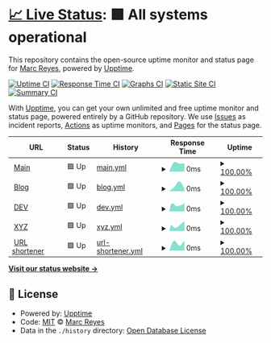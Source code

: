 # [📈 Live Status](https://status.marcreyes.xyz): <!--live status--> **🟩 All systems operational**

This repository contains the open-source uptime monitor and status page for [Marc Reyes](https://marcrey.es/), powered by [Upptime](https://github.com/upptime/upptime).

[![Uptime CI](https://github.com/mabreyes/status/workflows/Uptime%20CI/badge.svg)](https://github.com/mabreyes/status/actions?query=workflow%3A%22Uptime+CI%22)
[![Response Time CI](https://github.com/mabreyes/status/workflows/Response%20Time%20CI/badge.svg)](https://github.com/mabreyes/status/actions?query=workflow%3A%22Response+Time+CI%22)
[![Graphs CI](https://github.com/mabreyes/status/workflows/Graphs%20CI/badge.svg)](https://github.com/mabreyes/status/actions?query=workflow%3A%22Graphs+CI%22)
[![Static Site CI](https://github.com/mabreyes/status/workflows/Static%20Site%20CI/badge.svg)](https://github.com/mabreyes/status/actions?query=workflow%3A%22Static+Site+CI%22)
[![Summary CI](https://github.com/mabreyes/status/workflows/Summary%20CI/badge.svg)](https://github.com/mabreyes/status/actions?query=workflow%3A%22Summary+CI%22)

With [Upptime](https://upptime.js.org), you can get your own unlimited and free uptime monitor and status page, powered entirely by a GitHub repository. We use [Issues](https://github.com/mabreyes/status/issues) as incident reports, [Actions](https://github.com/mabreyes/status/actions) as uptime monitors, and [Pages](https://status.marcreyes.xyz) for the status page.

<!--start: status pages-->
<!-- This summary is generated by Upptime (https://github.com/upptime/upptime) -->
<!-- Do not edit this manually, your changes will be overwritten -->
<!-- prettier-ignore -->
| URL | Status | History | Response Time | Uptime |
| --- | ------ | ------- | ------------- | ------ |
| <img alt="" src="https://favicons.githubusercontent.com/marcreyes.ph" height="13"> [Main](https://marcreyes.ph) | 🟩 Up | [main.yml](https://github.com/mabreyes/status/commits/HEAD/history/main.yml) | <details><summary><img alt="Response time graph" src="./graphs/main/response-time-week.png" height="20"> 0ms</summary><br><a href="https://status.marcreyes.xyz/history/main"><img alt="Response time 0" src="https://img.shields.io/endpoint?url=https%3A%2F%2Fraw.githubusercontent.com%2Fmabreyes%2Fstatus%2FHEAD%2Fapi%2Fmain%2Fresponse-time.json"></a><br><a href="https://status.marcreyes.xyz/history/main"><img alt="24-hour response time 0" src="https://img.shields.io/endpoint?url=https%3A%2F%2Fraw.githubusercontent.com%2Fmabreyes%2Fstatus%2FHEAD%2Fapi%2Fmain%2Fresponse-time-day.json"></a><br><a href="https://status.marcreyes.xyz/history/main"><img alt="7-day response time 0" src="https://img.shields.io/endpoint?url=https%3A%2F%2Fraw.githubusercontent.com%2Fmabreyes%2Fstatus%2FHEAD%2Fapi%2Fmain%2Fresponse-time-week.json"></a><br><a href="https://status.marcreyes.xyz/history/main"><img alt="30-day response time 0" src="https://img.shields.io/endpoint?url=https%3A%2F%2Fraw.githubusercontent.com%2Fmabreyes%2Fstatus%2FHEAD%2Fapi%2Fmain%2Fresponse-time-month.json"></a><br><a href="https://status.marcreyes.xyz/history/main"><img alt="1-year response time 0" src="https://img.shields.io/endpoint?url=https%3A%2F%2Fraw.githubusercontent.com%2Fmabreyes%2Fstatus%2FHEAD%2Fapi%2Fmain%2Fresponse-time-year.json"></a></details> | <details><summary><a href="https://status.marcreyes.xyz/history/main">100.00%</a></summary><a href="https://status.marcreyes.xyz/history/main"><img alt="All-time uptime 100.00%" src="https://img.shields.io/endpoint?url=https%3A%2F%2Fraw.githubusercontent.com%2Fmabreyes%2Fstatus%2FHEAD%2Fapi%2Fmain%2Fuptime.json"></a><br><a href="https://status.marcreyes.xyz/history/main"><img alt="24-hour uptime 100.00%" src="https://img.shields.io/endpoint?url=https%3A%2F%2Fraw.githubusercontent.com%2Fmabreyes%2Fstatus%2FHEAD%2Fapi%2Fmain%2Fuptime-day.json"></a><br><a href="https://status.marcreyes.xyz/history/main"><img alt="7-day uptime 100.00%" src="https://img.shields.io/endpoint?url=https%3A%2F%2Fraw.githubusercontent.com%2Fmabreyes%2Fstatus%2FHEAD%2Fapi%2Fmain%2Fuptime-week.json"></a><br><a href="https://status.marcreyes.xyz/history/main"><img alt="30-day uptime 100.00%" src="https://img.shields.io/endpoint?url=https%3A%2F%2Fraw.githubusercontent.com%2Fmabreyes%2Fstatus%2FHEAD%2Fapi%2Fmain%2Fuptime-month.json"></a><br><a href="https://status.marcreyes.xyz/history/main"><img alt="1-year uptime 100.00%" src="https://img.shields.io/endpoint?url=https%3A%2F%2Fraw.githubusercontent.com%2Fmabreyes%2Fstatus%2FHEAD%2Fapi%2Fmain%2Fuptime-year.json"></a></details>
| <img alt="" src="https://favicons.githubusercontent.com/blog.marcreyes.ph" height="13"> [Blog](https://blog.marcreyes.ph) | 🟩 Up | [blog.yml](https://github.com/mabreyes/status/commits/HEAD/history/blog.yml) | <details><summary><img alt="Response time graph" src="./graphs/blog/response-time-week.png" height="20"> 0ms</summary><br><a href="https://status.marcreyes.xyz/history/blog"><img alt="Response time 0" src="https://img.shields.io/endpoint?url=https%3A%2F%2Fraw.githubusercontent.com%2Fmabreyes%2Fstatus%2FHEAD%2Fapi%2Fblog%2Fresponse-time.json"></a><br><a href="https://status.marcreyes.xyz/history/blog"><img alt="24-hour response time 0" src="https://img.shields.io/endpoint?url=https%3A%2F%2Fraw.githubusercontent.com%2Fmabreyes%2Fstatus%2FHEAD%2Fapi%2Fblog%2Fresponse-time-day.json"></a><br><a href="https://status.marcreyes.xyz/history/blog"><img alt="7-day response time 0" src="https://img.shields.io/endpoint?url=https%3A%2F%2Fraw.githubusercontent.com%2Fmabreyes%2Fstatus%2FHEAD%2Fapi%2Fblog%2Fresponse-time-week.json"></a><br><a href="https://status.marcreyes.xyz/history/blog"><img alt="30-day response time 0" src="https://img.shields.io/endpoint?url=https%3A%2F%2Fraw.githubusercontent.com%2Fmabreyes%2Fstatus%2FHEAD%2Fapi%2Fblog%2Fresponse-time-month.json"></a><br><a href="https://status.marcreyes.xyz/history/blog"><img alt="1-year response time 0" src="https://img.shields.io/endpoint?url=https%3A%2F%2Fraw.githubusercontent.com%2Fmabreyes%2Fstatus%2FHEAD%2Fapi%2Fblog%2Fresponse-time-year.json"></a></details> | <details><summary><a href="https://status.marcreyes.xyz/history/blog">100.00%</a></summary><a href="https://status.marcreyes.xyz/history/blog"><img alt="All-time uptime 100.00%" src="https://img.shields.io/endpoint?url=https%3A%2F%2Fraw.githubusercontent.com%2Fmabreyes%2Fstatus%2FHEAD%2Fapi%2Fblog%2Fuptime.json"></a><br><a href="https://status.marcreyes.xyz/history/blog"><img alt="24-hour uptime 100.00%" src="https://img.shields.io/endpoint?url=https%3A%2F%2Fraw.githubusercontent.com%2Fmabreyes%2Fstatus%2FHEAD%2Fapi%2Fblog%2Fuptime-day.json"></a><br><a href="https://status.marcreyes.xyz/history/blog"><img alt="7-day uptime 100.00%" src="https://img.shields.io/endpoint?url=https%3A%2F%2Fraw.githubusercontent.com%2Fmabreyes%2Fstatus%2FHEAD%2Fapi%2Fblog%2Fuptime-week.json"></a><br><a href="https://status.marcreyes.xyz/history/blog"><img alt="30-day uptime 100.00%" src="https://img.shields.io/endpoint?url=https%3A%2F%2Fraw.githubusercontent.com%2Fmabreyes%2Fstatus%2FHEAD%2Fapi%2Fblog%2Fuptime-month.json"></a><br><a href="https://status.marcreyes.xyz/history/blog"><img alt="1-year uptime 100.00%" src="https://img.shields.io/endpoint?url=https%3A%2F%2Fraw.githubusercontent.com%2Fmabreyes%2Fstatus%2FHEAD%2Fapi%2Fblog%2Fuptime-year.json"></a></details>
| <img alt="" src="https://favicons.githubusercontent.com/dev.marcreyes.ph" height="13"> [DEV](https://dev.marcreyes.ph) | 🟩 Up | [dev.yml](https://github.com/mabreyes/status/commits/HEAD/history/dev.yml) | <details><summary><img alt="Response time graph" src="./graphs/dev/response-time-week.png" height="20"> 0ms</summary><br><a href="https://status.marcreyes.xyz/history/dev"><img alt="Response time 0" src="https://img.shields.io/endpoint?url=https%3A%2F%2Fraw.githubusercontent.com%2Fmabreyes%2Fstatus%2FHEAD%2Fapi%2Fdev%2Fresponse-time.json"></a><br><a href="https://status.marcreyes.xyz/history/dev"><img alt="24-hour response time 0" src="https://img.shields.io/endpoint?url=https%3A%2F%2Fraw.githubusercontent.com%2Fmabreyes%2Fstatus%2FHEAD%2Fapi%2Fdev%2Fresponse-time-day.json"></a><br><a href="https://status.marcreyes.xyz/history/dev"><img alt="7-day response time 0" src="https://img.shields.io/endpoint?url=https%3A%2F%2Fraw.githubusercontent.com%2Fmabreyes%2Fstatus%2FHEAD%2Fapi%2Fdev%2Fresponse-time-week.json"></a><br><a href="https://status.marcreyes.xyz/history/dev"><img alt="30-day response time 0" src="https://img.shields.io/endpoint?url=https%3A%2F%2Fraw.githubusercontent.com%2Fmabreyes%2Fstatus%2FHEAD%2Fapi%2Fdev%2Fresponse-time-month.json"></a><br><a href="https://status.marcreyes.xyz/history/dev"><img alt="1-year response time 0" src="https://img.shields.io/endpoint?url=https%3A%2F%2Fraw.githubusercontent.com%2Fmabreyes%2Fstatus%2FHEAD%2Fapi%2Fdev%2Fresponse-time-year.json"></a></details> | <details><summary><a href="https://status.marcreyes.xyz/history/dev">100.00%</a></summary><a href="https://status.marcreyes.xyz/history/dev"><img alt="All-time uptime 100.00%" src="https://img.shields.io/endpoint?url=https%3A%2F%2Fraw.githubusercontent.com%2Fmabreyes%2Fstatus%2FHEAD%2Fapi%2Fdev%2Fuptime.json"></a><br><a href="https://status.marcreyes.xyz/history/dev"><img alt="24-hour uptime 100.00%" src="https://img.shields.io/endpoint?url=https%3A%2F%2Fraw.githubusercontent.com%2Fmabreyes%2Fstatus%2FHEAD%2Fapi%2Fdev%2Fuptime-day.json"></a><br><a href="https://status.marcreyes.xyz/history/dev"><img alt="7-day uptime 100.00%" src="https://img.shields.io/endpoint?url=https%3A%2F%2Fraw.githubusercontent.com%2Fmabreyes%2Fstatus%2FHEAD%2Fapi%2Fdev%2Fuptime-week.json"></a><br><a href="https://status.marcreyes.xyz/history/dev"><img alt="30-day uptime 100.00%" src="https://img.shields.io/endpoint?url=https%3A%2F%2Fraw.githubusercontent.com%2Fmabreyes%2Fstatus%2FHEAD%2Fapi%2Fdev%2Fuptime-month.json"></a><br><a href="https://status.marcreyes.xyz/history/dev"><img alt="1-year uptime 100.00%" src="https://img.shields.io/endpoint?url=https%3A%2F%2Fraw.githubusercontent.com%2Fmabreyes%2Fstatus%2FHEAD%2Fapi%2Fdev%2Fuptime-year.json"></a></details>
| <img alt="" src="https://favicons.githubusercontent.com/marcreyes.xyz" height="13"> [XYZ](https://marcreyes.xyz) | 🟩 Up | [xyz.yml](https://github.com/mabreyes/status/commits/HEAD/history/xyz.yml) | <details><summary><img alt="Response time graph" src="./graphs/xyz/response-time-week.png" height="20"> 0ms</summary><br><a href="https://status.marcreyes.xyz/history/xyz"><img alt="Response time 0" src="https://img.shields.io/endpoint?url=https%3A%2F%2Fraw.githubusercontent.com%2Fmabreyes%2Fstatus%2FHEAD%2Fapi%2Fxyz%2Fresponse-time.json"></a><br><a href="https://status.marcreyes.xyz/history/xyz"><img alt="24-hour response time 0" src="https://img.shields.io/endpoint?url=https%3A%2F%2Fraw.githubusercontent.com%2Fmabreyes%2Fstatus%2FHEAD%2Fapi%2Fxyz%2Fresponse-time-day.json"></a><br><a href="https://status.marcreyes.xyz/history/xyz"><img alt="7-day response time 0" src="https://img.shields.io/endpoint?url=https%3A%2F%2Fraw.githubusercontent.com%2Fmabreyes%2Fstatus%2FHEAD%2Fapi%2Fxyz%2Fresponse-time-week.json"></a><br><a href="https://status.marcreyes.xyz/history/xyz"><img alt="30-day response time 0" src="https://img.shields.io/endpoint?url=https%3A%2F%2Fraw.githubusercontent.com%2Fmabreyes%2Fstatus%2FHEAD%2Fapi%2Fxyz%2Fresponse-time-month.json"></a><br><a href="https://status.marcreyes.xyz/history/xyz"><img alt="1-year response time 0" src="https://img.shields.io/endpoint?url=https%3A%2F%2Fraw.githubusercontent.com%2Fmabreyes%2Fstatus%2FHEAD%2Fapi%2Fxyz%2Fresponse-time-year.json"></a></details> | <details><summary><a href="https://status.marcreyes.xyz/history/xyz">100.00%</a></summary><a href="https://status.marcreyes.xyz/history/xyz"><img alt="All-time uptime 100.00%" src="https://img.shields.io/endpoint?url=https%3A%2F%2Fraw.githubusercontent.com%2Fmabreyes%2Fstatus%2FHEAD%2Fapi%2Fxyz%2Fuptime.json"></a><br><a href="https://status.marcreyes.xyz/history/xyz"><img alt="24-hour uptime 100.00%" src="https://img.shields.io/endpoint?url=https%3A%2F%2Fraw.githubusercontent.com%2Fmabreyes%2Fstatus%2FHEAD%2Fapi%2Fxyz%2Fuptime-day.json"></a><br><a href="https://status.marcreyes.xyz/history/xyz"><img alt="7-day uptime 100.00%" src="https://img.shields.io/endpoint?url=https%3A%2F%2Fraw.githubusercontent.com%2Fmabreyes%2Fstatus%2FHEAD%2Fapi%2Fxyz%2Fuptime-week.json"></a><br><a href="https://status.marcreyes.xyz/history/xyz"><img alt="30-day uptime 100.00%" src="https://img.shields.io/endpoint?url=https%3A%2F%2Fraw.githubusercontent.com%2Fmabreyes%2Fstatus%2FHEAD%2Fapi%2Fxyz%2Fuptime-month.json"></a><br><a href="https://status.marcreyes.xyz/history/xyz"><img alt="1-year uptime 100.00%" src="https://img.shields.io/endpoint?url=https%3A%2F%2Fraw.githubusercontent.com%2Fmabreyes%2Fstatus%2FHEAD%2Fapi%2Fxyz%2Fuptime-year.json"></a></details>
| <img alt="" src="https://favicons.githubusercontent.com/marcrey.es" height="13"> [URL shortener](https://marcrey.es) | 🟩 Up | [url-shortener.yml](https://github.com/mabreyes/status/commits/HEAD/history/url-shortener.yml) | <details><summary><img alt="Response time graph" src="./graphs/url-shortener/response-time-week.png" height="20"> 0ms</summary><br><a href="https://status.marcreyes.xyz/history/url-shortener"><img alt="Response time 0" src="https://img.shields.io/endpoint?url=https%3A%2F%2Fraw.githubusercontent.com%2Fmabreyes%2Fstatus%2FHEAD%2Fapi%2Furl-shortener%2Fresponse-time.json"></a><br><a href="https://status.marcreyes.xyz/history/url-shortener"><img alt="24-hour response time 0" src="https://img.shields.io/endpoint?url=https%3A%2F%2Fraw.githubusercontent.com%2Fmabreyes%2Fstatus%2FHEAD%2Fapi%2Furl-shortener%2Fresponse-time-day.json"></a><br><a href="https://status.marcreyes.xyz/history/url-shortener"><img alt="7-day response time 0" src="https://img.shields.io/endpoint?url=https%3A%2F%2Fraw.githubusercontent.com%2Fmabreyes%2Fstatus%2FHEAD%2Fapi%2Furl-shortener%2Fresponse-time-week.json"></a><br><a href="https://status.marcreyes.xyz/history/url-shortener"><img alt="30-day response time 0" src="https://img.shields.io/endpoint?url=https%3A%2F%2Fraw.githubusercontent.com%2Fmabreyes%2Fstatus%2FHEAD%2Fapi%2Furl-shortener%2Fresponse-time-month.json"></a><br><a href="https://status.marcreyes.xyz/history/url-shortener"><img alt="1-year response time 0" src="https://img.shields.io/endpoint?url=https%3A%2F%2Fraw.githubusercontent.com%2Fmabreyes%2Fstatus%2FHEAD%2Fapi%2Furl-shortener%2Fresponse-time-year.json"></a></details> | <details><summary><a href="https://status.marcreyes.xyz/history/url-shortener">100.00%</a></summary><a href="https://status.marcreyes.xyz/history/url-shortener"><img alt="All-time uptime 100.00%" src="https://img.shields.io/endpoint?url=https%3A%2F%2Fraw.githubusercontent.com%2Fmabreyes%2Fstatus%2FHEAD%2Fapi%2Furl-shortener%2Fuptime.json"></a><br><a href="https://status.marcreyes.xyz/history/url-shortener"><img alt="24-hour uptime 100.00%" src="https://img.shields.io/endpoint?url=https%3A%2F%2Fraw.githubusercontent.com%2Fmabreyes%2Fstatus%2FHEAD%2Fapi%2Furl-shortener%2Fuptime-day.json"></a><br><a href="https://status.marcreyes.xyz/history/url-shortener"><img alt="7-day uptime 100.00%" src="https://img.shields.io/endpoint?url=https%3A%2F%2Fraw.githubusercontent.com%2Fmabreyes%2Fstatus%2FHEAD%2Fapi%2Furl-shortener%2Fuptime-week.json"></a><br><a href="https://status.marcreyes.xyz/history/url-shortener"><img alt="30-day uptime 100.00%" src="https://img.shields.io/endpoint?url=https%3A%2F%2Fraw.githubusercontent.com%2Fmabreyes%2Fstatus%2FHEAD%2Fapi%2Furl-shortener%2Fuptime-month.json"></a><br><a href="https://status.marcreyes.xyz/history/url-shortener"><img alt="1-year uptime 100.00%" src="https://img.shields.io/endpoint?url=https%3A%2F%2Fraw.githubusercontent.com%2Fmabreyes%2Fstatus%2FHEAD%2Fapi%2Furl-shortener%2Fuptime-year.json"></a></details>

<!--end: status pages-->

[**Visit our status website →**](https://status.marcreyes.xyz)

## 📄 License

- Powered by: [Upptime](https://github.com/upptime/upptime)
- Code: [MIT](./LICENSE) © [Marc Reyes](https://marcrey.es/)
- Data in the `./history` directory: [Open Database License](https://opendatacommons.org/licenses/odbl/1-0/)
